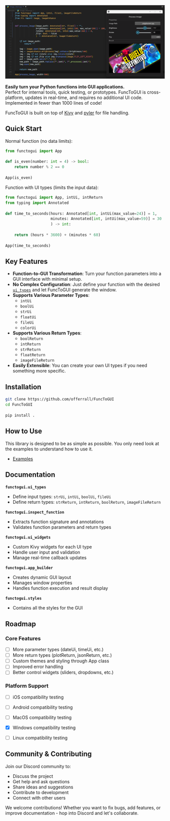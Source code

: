 </div>
<img src="./examples/example.png">
</div>

**Easily turn your Python functions into GUI applications.**  
Perfect for internal tools, quick testing, or prototypes. FuncToGUI is cross-platform, updates in real-time, and requires no additional UI code. Implemented in fewer than 1000 lines of code!

FuncToGUI is built on top of [Kivy](https://kivy.org/) and [pyler](https://github.com/kivy/plyer) for file handling.

## Quick Start
Normal function (no data limits):
```python
from functogui import App

def is_even(number: int = 4) -> bool:
    return number % 2 == 0

App(is_even)
```

Function with UI types (limits the input data):
```python
from functogui import App, intUi, intReturn
from typing import Annotated

def time_to_seconds(hours: Annotated[int, intUi(max_value=24)] = 1,
                    minutes: Annotated[int, intUi(max_value=59)] = 30
                    ) -> int:
    
    return (hours * 3600) + (minutes * 60)

App(time_to_seconds)
```

## Key Features
- **Function-to-GUI Transformation**: Turn your function parameters into a GUI interface with minimal setup.
- **No Complex Configuration**: Just define your function with the desired [`ui_types`](./functogui/ui_types.py) and let FuncToGUI generate the window.
- **Supports Various Parameter Types**:
  - `intUi` 
  - `boolUi`
  - `strUi`
  - `floatUi`
  - `fileUi`
  - `colorUi`
- **Supports Various Return Types**:
    - `boolReturn`
    - `intReturn`
    - `strReturn`
    - `floatReturn`
    - `imageFileReturn`
- **Easily Extensible**: You can create your own UI types if you need something more specific.

##  Installation
```bash
git clone https://github.com/offerrall/FuncToGUI
cd FuncToGUI

pip install .
```

## How to Use
This library is designed to be as simple as possible. You only need look at the examples to understand how to use it.
- [Examples](./examples)


## Documentation

**`functogui.ui_types`**
- Define input types: `strUi`, `intUi`, `boolUi`, `fileUi`
- Define return types: `strReturn`, `intReturn`, `boolReturn`, `imageFileReturn`

**`functogui.inspect_function`**
- Extracts function signature and annotations
- Validates function parameters and return types

**`functogui.ui_widgets`**
- Custom Kivy widgets for each UI type
- Handle user input and validation
- Manage real-time callback updates

**`functogui.app_builder`**
- Creates dynamic GUI layout
- Manages window properties
- Handles function execution and result display

**`functogui.styles`**
- Contains all the styles for the GUI

## Roadmap 

### Core Features
- [ ] More parameter types (dateUi, timeUi, etc.)
- [ ] More return types (plotReturn, jsonReturn, etc.)
- [ ] Custom themes and styling through App class
- [ ] Improved error handling
- [ ] Better control widgets (sliders, dropdowns, etc.)

### Platform Support
- [ ] iOS compatibility testing
- [ ] Android compatibility testing
- [ ] MacOS compatibility testing
- [X] Windows compatibility testing
- [ ] Linux compatibility testing


## Community & Contributing
Join our Discord community to:

- Discuss the project
- Get help and ask questions
- Share ideas and suggestions
- Contribute to development
- Connect with other users

We welcome contributions! Whether you want to fix bugs, add features, or improve documentation - hop into Discord and let's collaborate.